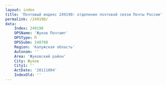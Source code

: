 ```yaml
---
layout: index
title: 'Почтовый индекс 249190: отделение почтовой связи Почты России'
permalink: /249190/
data:
    Index: 249190
    OPSName: 'Жуков Почтамт'
    OPSType: П
    OPSSubm: 248700
    Region: 'Калужская область'
    Autonom: ''
    Area: 'Жуковский район'
    City: Жуков
    City1: ''
    ActDate: '20111004'
    IndexOld: ''
---
```

